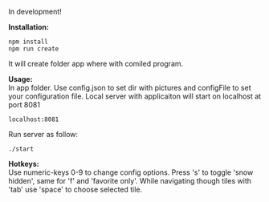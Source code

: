 In development!

**Installation:**
```
npm install
npm run create
```
It will create folder app where with comiled program.

**Usage:**\
In app folder. Use config.json to set dir with pictures and configFile to set your
configuration file. Local server with applicaiton will start on localhost at port 8081
```
localhost:8081
```

Run server as follow:
```
./start
```

**Hotkeys:**\
Use numeric-keys 0-9 to change config options. Press 's' to toggle 'snow hidden', same for 'f' and 'favorite only'. While navigating though tiles with 'tab' use 'space' to choose selected tile.
